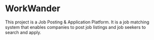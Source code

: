 # WorkWander
This project is a Job Posting &amp; Application Platform. It is a job matching system that enables companies to post job listings and job seekers to search and apply.
